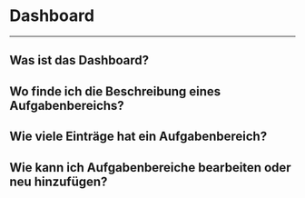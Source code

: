 # Dashboard

- - - 

## Was ist das Dashboard?

## Wo finde ich die Beschreibung eines Aufgabenbereichs?

## Wie viele Einträge hat ein Aufgabenbereich?

## Wie kann ich Aufgabenbereiche bearbeiten oder neu hinzufügen?




